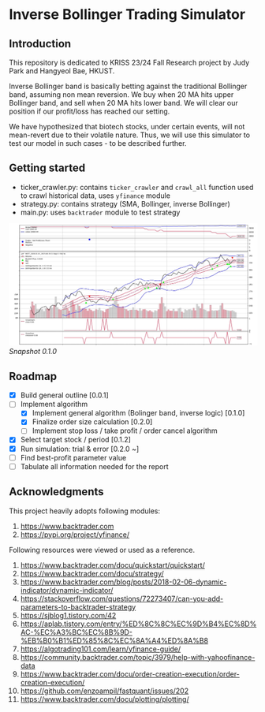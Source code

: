# Inverse Bollinger Trading Simulator
## Introduction 
 This repository is dedicated to KRISS 23/24 Fall Research project by Judy Park and Hangyeol Bae, HKUST.

 Inverse Bollinger band is basically betting against the traditional Bollinger band, assuming non mean reversion. We buy when 20 MA hits upper Bollinger band, and sell when 20 MA hits lower band. We will clear our position if our profit/loss has reached our setting.

 We have hypothesized that biotech stocks, under certain events, will not mean-revert due to their volatile nature. Thus, we will use this simulator to test our model in such cases - to be described further.

## Getting started
 * ticker_crawler.py: contains `ticker_crawler` and `crawl_all` function used to crawl historical data, uses `yfinance` module
 * strategy.py: contains strategy (SMA, Bollinger, inverse Bollinger)
 * main.py: uses `backtrader` module to test strategy

![snapshot](https://github.com/Hanthebot/Inverse-Bollinger-Trading-Simulator/blob/main/data/snapshot_0_1_0.jpg?raw=true)
*Snapshot 0.1.0*

## Roadmap
- [x] Build general outline [0.0.1]
- [ ] Implement algorithm
  - [x] Implement general algorithm (Bolinger band, inverse logic) [0.1.0]
  - [x] Finalize order size calculation [0.2.0]
  - [ ] Implement stop loss / take profit / order cancel algorithm
- [x] Select target stock / period [0.1.2]
- [x] Run simulation: trial & error [0.2.0 ~]
- [ ] Find best-profit parameter value
- [ ] Tabulate all information needed for the report

## Acknowledgments
 This project heavily adopts following modules:
 1. https://www.backtrader.com
 2. https://pypi.org/project/yfinance/

 Following resources were viewed or used as a reference.
 1. https://www.backtrader.com/docu/quickstart/quickstart/
 2. https://www.backtrader.com/docu/strategy/
 3. https://www.backtrader.com/blog/posts/2018-02-06-dynamic-indicator/dynamic-indicator/
 4. https://stackoverflow.com/questions/72273407/can-you-add-parameters-to-backtrader-strategy
 5. https://sjblog1.tistory.com/42
 6. https://aplab.tistory.com/entry/%ED%8C%8C%EC%9D%B4%EC%8D%AC-%EC%A3%BC%EC%8B%9D-%EB%B0%B1%ED%85%8C%EC%8A%A4%ED%8A%B8
 7. https://algotrading101.com/learn/yfinance-guide/
 8. https://community.backtrader.com/topic/3979/help-with-yahoofinance-data
 9. https://www.backtrader.com/docu/order-creation-execution/order-creation-execution/
 10. https://github.com/enzoampil/fastquant/issues/202
 11. https://www.backtrader.com/docu/plotting/plotting/
